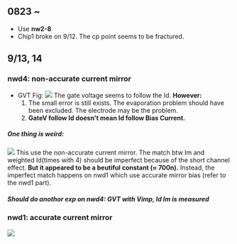 ## 0823 ~
* Use **nw2-8**
* Chip1 broke on 9/12. The cp point seems to be fractured.

## 9/13, 14
### nwd4: non-accurate current mirror
* GVT Fig:
<img src="./Fig/GVT_nwd4_nacc.png"></img>
The gate voltage seems to follow the Id. **However:**
    1. The small error is still exists. The evaporation problem should have been excluded. The electrode may be the problem.
    2. **GateV follow Id doesn't mean Id follow Bias Current.**

##### One thing is weird:
<img src="./Fig/gvt_nwd4_nacc_mirrorError.png"></img>
This use the non-accurate current mirror. The match btw Im and weighted Id(times with 4) should be imperfect because of the short channel effect. **But it appeared to be a beutiful constant (≈ 700n).** Instead, the imperfect match happens on nwd1 which use accurate mirror bias (refer to the nwd1 part).

##### Should do anothor exp on nwd4: GVT with Vimp, Id Im is measured


### nwd1: accurate current mirror
<img src="./Fig/GVT_nwd1_acc.png"></img>
